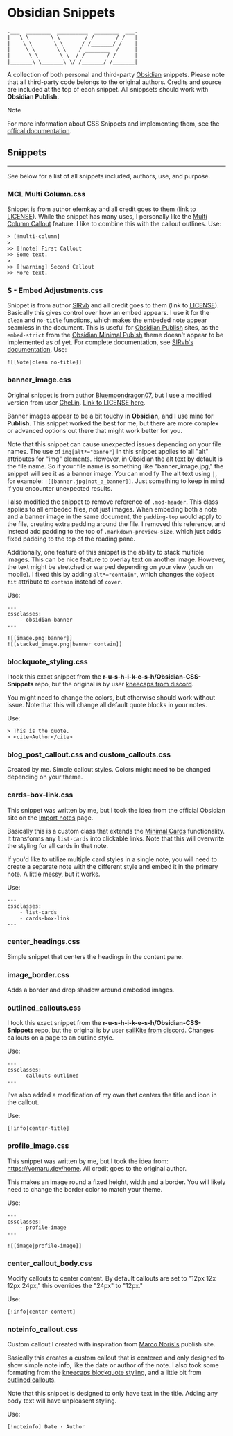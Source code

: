 # Obsidian Snippets

```
.___  ________  __________  ________  ___.
|   \ \       \ \        / /       / /   |
|    \ \       \ \      / /_______/ /    |
|     \ \       \ \    / ________  /     |
|      \ \       \ \  / /       / /      |
|_______\ \_______\ \/ /_______/ /_______|
```

A collection of both personal and third-party [Obsidian](https://obsidian.md/) snippets. Please note that all third-party code belongs to the original authors. Credits and source are included at the top of each snippet. All snippsets should work with **Obsidian Publish.**

> [!note] 
> For more information about CSS Snippets and implementing them, see the [offical documentation](https://help.obsidian.md/Extending+Obsidian/CSS+snippets).

## Snippets
---
See below for a list of all snippets included, authors, use, and purpose.

### MCL Multi Column.css
Snippet is from author [efemkay](https://github.com/efemkay/obsidian-modular-css-layout) and all credit goes to them (link to [LICENSE](https://github.com/efemkay/obsidian-modular-css-layout/blob/main/LICENSE)). While the snippet has many uses, I personally like the [Multi Column Callout](https://github.com/efemkay/obsidian-modular-css-layout?tab=readme-ov-file#multi-column-callout) feature. I like to combine this with the callout outlines. Use:

```
> [!multi-column]
>
>> [!note] First Callout
>> Some text.
>
>> [!warning] Second Callout
>> More text.
```

### S - Embed Adjustments.css
Snippet is from author [SIRvb](https://github.com/SlRvb/Obsidian--ITS-Theme/tree/85e546f7c6c1abf803bcb8677aca58b4e4e5977c) and all credit goes to them (link to [LICENSE](https://github.com/SlRvb/Obsidian--ITS-Theme/blob/85e546f7c6c1abf803bcb8677aca58b4e4e5977c/LICENSE)). Basically this gives control over how an embed appears. I use it for the `clean` and `no-title` functions, which makes the embeded note appear seamless in the document. This is useful for [Obsidian Publish](https://obsidian.md/publish) sites, as the `embed-strict` from the [Obsidian Minimal Publsh](https://github.com/kepano/obsidian-minimal-publish) theme doesn't appear to be implemented as of yet. For complete documentation, see [SIRvb's documentation](https://publish.obsidian.md/slrvb-docs/ITS+Theme/Embed+Adjustments). Use:

```
![[Note|clean no-title]]
```

### banner_image.css
Original snippet is from author [Bluemoondragon07](https://github.com/Bluemoondragon07/Obsidian-amazing-snippets/blob/main/Fun%20Mini%20Snippets/CSS%20banners%2C%20icons%2C%20%26%20More.md), but I use a modified version from user [CheLin](https://forum.obsidian.md/t/banner-images-icons-experimental-more-image-options-css-snippet/53738/16). [Link to LICENSE here](https://github.com/Bluemoondragon07/Obsidian-amazing-snippets/blob/main/LICENSE).

Banner images appear to be a bit touchy in **Obsidian,** and I use mine for **Publish**. This snippet worked the best for me, but there are more complex or advanced options out there that might work better for you.

Note that this snippet can cause unexpected issues depending on your file names. The use of `img[alt*="banner]` in this snippet applies to all "alt" attributes for "img" elements. However, in Obsidian the alt text by default is the file name. So if your file name is something like "banner_image.jpg," the snippet will see it as a banner image. You can modify The alt text using `|`, for example: `![[banner.jpg|not_a_banner]]`. Just something to keep in mind if you encounter unexpected results.

I also modified the snippet to remove reference of `.mod-header`. This class applies to all embeded files, not just images. When embeding both a note and a banner image in the same document, the `padding-top` would apply to the file, creating extra padding around the file. I removed this reference, and instead add padding to the top of `.markdown-preview-size`, which just adds fixed padding to the top of the reading pane.

Additionally, one feature of this snippet is the ability to stack multiple images. This can be nice feature to overlay text on another image. However, the text might be stretched or warped depending on your view (such on mobile). I fixed this by adding `alt*="contain"`, which changes the `object-fit` attribute to `contain` instead of `cover`.

Use:

```
---
cssclasses:
    - obsidian-banner
---

![[image.png|banner]]
![[stacked_image.png|banner contain]]
```

### blockquote_styling.css
I took this exact snippet from the **r-u-s-h-i-k-e-s-h/Obsidian-CSS-Snippets** repo, but the original is by user [kneecaps from discord](https://discord.com/channels/686053708261228577/702656734631821413/1042896580539330560).

You might need to change the colors, but otherwise should work without issue. Note that this will change all default quote blocks in your notes.

Use:

```
> This is the quote.
> <cite>Author</cite>
```

### blog_post_callout.css and custom_callouts.css
Created by me. Simple callout styles. Colors might need to be changed depending on your theme.

### cards-box-link.css
This snippet was written by me, but I took the idea from the official Obsidian site on the [Import notes](https://help.obsidian.md/import) page.

Basically this is a custom class that extends the [Minimal Cards](https://minimal.guide/cards) functionality. It transforms any `list-cards` into clickable links. Note that this will overwrite the styling for all cards in that note.

If you'd like to utilize multiple card styles in a single note, you will need to create a separate note with the different style and embed it in the primary note. A little messy, but it works.

Use:

```
---
cssclasses:
    - list-cards
    - cards-box-link
---
```

### center_headings.css
Simple snippet that centers the headings in the content pane.

### image_border.css
Adds a border and drop shadow around embeded images.

### outlined_callouts.css
I took this exact snippet from the **r-u-s-h-i-k-e-s-h/Obsidian-CSS-Snippets** repo, but the original is by user [sailKite from discord](https://discord.com/channels/686053708261228577/702656734631821413/1042896580539330560). Changes callouts on a page to an outline style.

Use:

```
---
cssclasses:
    - callouts-outlined
---
```

I've also added a modification of my own that centers the title and icon in the callout.

Use:

```
[!info|center-title]
```

### profile_image.css
This snippet was written by me, but I took the idea from: https://yomaru.dev/home. All credit goes to the original author.

This makes an image round a fixed height, width and a border. You will likely need to change the border color to match your theme.

Use:

```
---
cssclasses:
    - profile-image
---

![[image|profile-image]]
```

### center_callout_body.css
Modify callouts to center content. By default callouts are set to "12px 12x 12px 24px," this overrides the "24px" to "12px."

Use:

```
[!info|center-content]
```

### noteinfo_callout.css
Custom callout I created with inspiration from [Marco Noris's](https://lab.marconoris.com/) publish site.

Basically this creates a custom callout that is centered and only designed to show simple note info, like the date or author of the note. I also took some formating from the [kneecaps blockquote styling](https://github.com/Rudesind/obsidian-snippets?tab=readme-ov-file#blockquote_stylingcss), and a little bit from [outlined callouts](https://github.com/Rudesind/obsidian-snippets?tab=readme-ov-file#outlined_calloutscss).

Note that this snippet is designed to only have text in the title. Adding any body text will have unpleasent styling.

Use:

```
[!noteinfo] Date · Author
```
